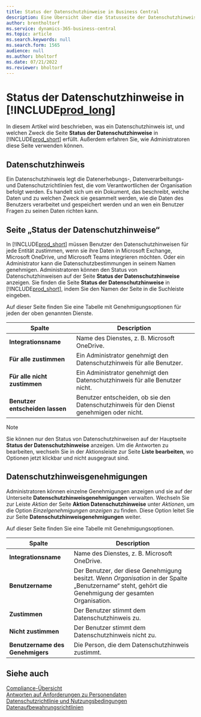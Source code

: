 ```yaml
---
title: Status der Datenschutzhinweise in Business Central
description: Eine Übersicht über die Statusseite der Datenschutzhinweise in Business Central
author: brentholtorf
ms.service: dynamics-365-business-central
ms.topic: article
ms.search.keywords: null
ms.search.form: 1565
audience: null
ms.author: bholtorf
ms.date: 07/21/2022
ms.reviewer: bholtorf
---
```


# Status der Datenschutzhinweise in [!INCLUDE[prod_long](includes/prod_long.md)]

In diesem Artikel wird beschrieben, was ein Datenschutzhinweis ist, und welchen Zweck die Seite **Status der Datenschutzhinweise** in [!INCLUDE[prod_short](includes/prod_short.md)] erfüllt. Außerdem erfahren Sie, wie Administratoren diese Seite verwenden können.

## Datenschutzhinweis

Ein Datenschutzhinweis legt die Datenerhebungs-, Datenverarbeitungs- und Datenschutzrichtlinien fest, die vom Verantwortlichen der Organisation befolgt werden. Es handelt sich um ein Dokument, das beschreibt, welche Daten und zu welchen Zweck sie gesammelt werden, wie die Daten des Benutzers verarbeitet und gespeichert werden und an wen ein Benutzer Fragen zu seinen Daten richten kann. 

## Seite „Status der Datenschutzhinweise“

In [!INCLUDE[prod_short](includes/prod_short.md)] müssen Benutzer den Datenschutzhinweisen für jede Entität zustimmen, wenn sie ihre Daten in Microsoft Exchange, Microsoft OneDrive, und Microsoft Teams integrieren möchten. Oder ein Administrator kann die Datenschutzbestimmungen in seinem Namen genehmigen. Administratoren können den Status von Datenschutzhinweisen auf der Seite **Status der Datenschutzhinweise** anzeigen. Sie finden die Seite **Status der Datenschutzhinweise** in [!INCLUDE[prod_short](includes/prod_short.md)], indem Sie den Namen der Seite in die Suchleiste eingeben.  

Auf dieser Seite finden Sie eine Tabelle mit Genehmigungsoptionen für jeden der oben genannten Dienste. 

| Spalte | Description |
| ----------- | ----------- | 
| **Integrationsname** | Name des Dienstes, z. B. Microsoft OneDrive. |
| **Für alle zustimmen** | Ein Administrator genehmigt den Datenschutzhinweis für alle Benutzer. |
| **Für alle nicht zustimmen** | Ein Administrator genehmigt den Datenschutzhinweis für alle Benutzer nicht. |
| **Benutzer entscheiden lassen** | Benutzer entscheiden, ob sie den Datenschutzhinweis für den Dienst genehmigen oder nicht. |

> [!NOTE]
> Sie können nur den Status von Datenschutzhinweisen auf der Hauptseite **Status der Datenschutzhinweise** anzeigen. Um die Antworten zu bearbeiten, wechseln Sie in der Aktionsleiste zur Seite **Liste bearbeiten**, wo Optionen jetzt klickbar und nicht ausgegraut sind.

## Datenschutzhinweisgenehmigungen

Administratoren können einzelne Genehmigungen anzeigen und sie auf der Unterseite **Datenschutzhinweisgenehmigungen** verwalten. Wechseln Sie zur Leiste *Aktion* der Seite **Aktion Datenschutzhinweise** unter *Aktionen*, um die Option *Einzelgenehmigungen anzeigen* zu finden. Diese Option leitet Sie zur Seite **Datenschutzhinweisgenehmigungen** weiter.<br>

Auf dieser Seite finden Sie eine Tabelle mit Genehmigungsoptionen. 

| Spalte | Description |
| ----------- | ----------- | 
| **Integrationsname** | Name des Dienstes, z. B. Microsoft OneDrive. |
| **Benutzername** | Der Benutzer, der diese Genehmigung besitzt. Wenn *Organisation* in der Spalte „Benutzername“ steht, gehört die Genehmigung der gesamten Organisation. 
| **Zustimmen** | Der Benutzer stimmt dem Datenschutzhinweis zu. |
| **Nicht zustimmen** | Der Benutzer stimmt dem Datenschutzhinweis nicht zu. |
| **Benutzername des Genehmigers** | Die Person, die dem Datenschutzhinweis zustimmt. |

## Siehe auch

[Compliance-Übersicht](/dynamics365/business-central/compliance/compliance-overview)  
[Antworten auf Anforderungen zu Personendaten](/dynamics365/business-central/admin-responding-to-requests-about-personal-data)  
[Datenschutzrichtlinie und Nutzungsbedingungen](/dynamics365/business-central/dev-itpro/developer/readiness/readiness-checklist-i-privacypolicy-termsofuse)  
[Datenaufbewahrungsrichtlinien](/dynamics365-release-plan/2020wave2/smb/dynamics365-business-central/define-retention-policies) 
